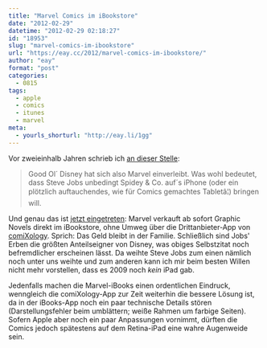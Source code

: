 ```yaml
---
title: "Marvel Comics im iBookstore"
date: "2012-02-29"
datetime: "2012-02-29 02:18:27"
id: "18953"
slug: "marvel-comics-im-ibookstore"
url: "https://eay.cc/2012/marvel-comics-im-ibookstore/"
author: "eay"
format: "post"
categories:
  - 0815
tags:
  - apple
  - comics
  - itunes
  - marvel
meta:
  - yourls_shorturl: "http://eay.li/1gg"
---
```


Vor zweieinhalb Jahren schrieb ich [an dieser Stelle](//eay.cc/2009/disney-heart-marvel/):

> Good Ol´ Disney hat sich also Marvel einverleibt. Was wohl bedeutet, dass Steve Jobs unbedingt Spidey & Co. auf´s iPhone (oder ein plötzlich auftauchendes, wie für Comics gemachtes Tabletâ¦) bringen will.

Und genau das ist [jetzt eingetreten](http://marvel.com/news/story/18188/marvel_digital_graphic_novels_now_available_on_apples_ibookstore): Marvel verkauft ab sofort Graphic Novels direkt im iBookstore, ohne Umweg über die Drittanbieter-App von [comiXology](http://www.comixology.com/). Sprich: Das Geld bleibt in der Familie. Schließlich sind Jobs' Erben die größten Anteilseigner von Disney, was obiges Selbstzitat noch befremdlicher erscheinen lässt. Da weihte Steve Jobs zum einen nämlich noch unter uns weihte und zum anderen kann ich mir beim besten Willen nicht mehr vorstellen, dass es 2009 noch _kein_ iPad gab.

Jedenfalls machen die Marvel-iBooks einen ordentlichen Eindruck, wenngleich die comiXology-App zur Zeit weiterhin die bessere Lösung ist, da in der iBooks-App noch ein paar technische Details stören (Darstellungsfehler beim umblättern; weiße Rahmen um farbige Seiten). Sofern Apple aber noch ein paar Anpassungen vornimmt, dürften die Comics jedoch spätestens auf dem Retina-iPad eine wahre Augenweide sein.
